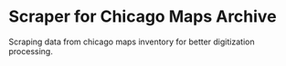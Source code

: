 # Scraper for Chicago Maps Archive
Scraping data from chicago maps inventory for better digitization processing.
